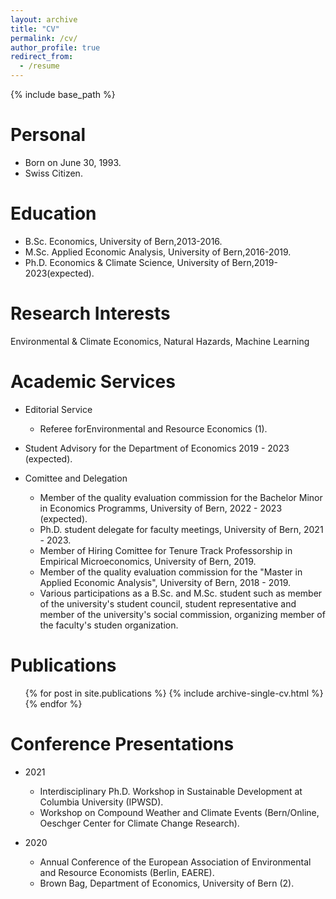 ```yaml
---
layout: archive
title: "CV"
permalink: /cv/
author_profile: true
redirect_from:
  - /resume
---
```


{% include base_path %}

Personal
======
* Born on June 30, 1993.
* Swiss Citizen.

Education
======
* B.Sc. Economics, University of Bern,2013-2016.
* M.Sc. Applied Economic Analysis, University of Bern,2016-2019.
* Ph.D. Economics & Climate Science, University of Bern,2019-2023(expected).


Research Interests
======
Environmental & Climate Economics, Natural Hazards, Machine Learning
  
Academic Services
======
* Editorial Service
    *  Referee forEnvironmental and Resource Economics (1).

* Student Advisory for the Department of Economics 2019 - 2023 (expected).

* Comittee and Delegation
    * Member of the quality evaluation commission for the Bachelor Minor in Economics Programms, University of Bern, 2022 - 2023 (expected).
    * Ph.D. student delegate for faculty meetings, University of Bern, 2021 - 2023.
    * Member of Hiring Comittee for Tenure Track Professorship in Empirical Microeconomics, University of Bern, 2019.
    * Member of the quality evaluation commission for the "Master in Applied Economic Analysis", University of Bern, 2018 - 2019.
    * Various participations as a B.Sc. and M.Sc. student such as member of the university's student council, student representative and member of the university's social commission, organizing member of the faculty's studen organization.

Publications
======
  <ul>{% for post in site.publications %}
    {% include archive-single-cv.html %}
  {% endfor %}</ul>
  
Conference Presentations
======
* 2021
	 * Interdisciplinary Ph.D. Workshop in Sustainable Development at Columbia University (IPWSD).
	 * Workshop  on  Compound  Weather  and  Climate  Events  (Bern/Online,  Oeschger  Center  for  Climate Change Research).

* 2020
	 * Annual Conference of the European Association of Environmental and Resource Economists (Berlin, EAERE).
	 * Brown Bag, Department of Economics, University of Bern (2).


